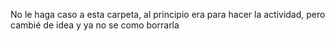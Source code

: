 No le haga caso a esta carpeta, al principio era para hacer la actividad, pero cambié de idea y ya no se como borrarla
